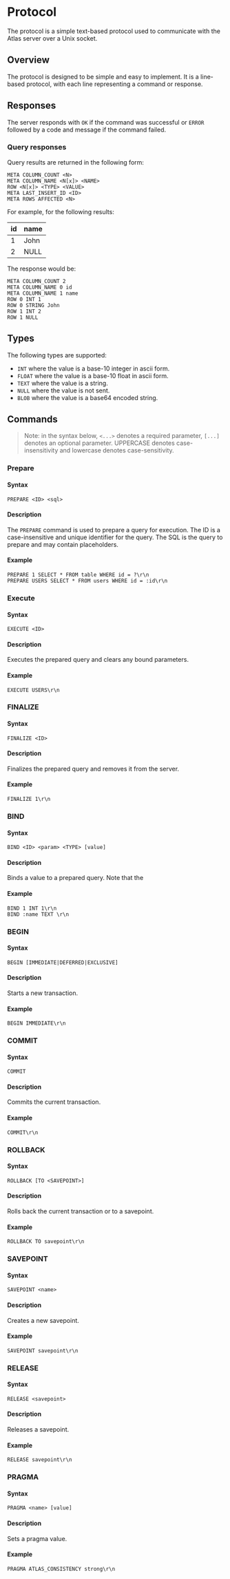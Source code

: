 # Protocol

The protocol is a simple text-based protocol used to communicate with the Atlas server over a Unix socket.

## Overview

The protocol is designed to be simple and easy to implement. It is a line-based protocol, with each line representing a
command or response.

## Responses

The server responds with `OK` if the command was successful or `ERROR` followed by a code and message if the command
failed.

### Query responses

Query results are returned in the following form:

```
META COLUMN_COUNT <N>
META COLUMN_NAME <N[x]> <NAME>
ROW <N[x]> <TYPE> <VALUE>
META LAST_INSERT_ID <ID>
META ROWS AFFECTED <N>
```

For example, for the following results:

| id | name |
|----|------|
| 1  | John |
| 2  | NULL |

The response would be:

```
META COLUMN_COUNT 2
META COLUMN_NAME 0 id
META COLUMN_NAME 1 name
ROW 0 INT 1
ROW 0 STRING John
ROW 1 INT 2
ROW 1 NULL
```

## Types

The following types are supported:

- `INT` where the value is a base-10 integer in ascii form.
- `FLOAT` where the value is a base-10 float in ascii form.
- `TEXT` where the value is a string.
- `NULL` where the value is not sent.
- `BLOB` where the value is a base64 encoded string.

## Commands

> Note: in the syntax below, `<...>` denotes a required parameter, `[...]` denotes an optional parameter. UPPERCASE
> denotes case-insensitivity and lowercase denotes case-sensitivity.

### Prepare

#### Syntax

```
PREPARE <ID> <sql>
```

#### Description

The `PREPARE` command is used to prepare a query for execution.
The ID is a case-insensitive and unique identifier for the query.
The SQL is the query to prepare and may contain placeholders.

#### Example

```
PREPARE 1 SELECT * FROM table WHERE id = ?\r\n
PREPARE USERS SELECT * FROM users WHERE id = :id\r\n
```

### Execute

#### Syntax

```
EXECUTE <ID>
```

#### Description

Executes the prepared query and clears any bound parameters.

#### Example

```
EXECUTE USERS\r\n
```

### FINALIZE

#### Syntax

```
FINALIZE <ID>
```

#### Description

Finalizes the prepared query and removes it from the server.

#### Example

```
FINALIZE 1\r\n
```

### BIND

#### Syntax

```
BIND <ID> <param> <TYPE> [value]
```

#### Description

Binds a value to a prepared query. Note that the

#### Example

```
BIND 1 INT 1\r\n
BIND :name TEXT \r\n
```

### BEGIN

#### Syntax

```
BEGIN [IMMEDIATE|DEFERRED|EXCLUSIVE]
```

#### Description

Starts a new transaction.

#### Example

```
BEGIN IMMEDIATE\r\n
```

### COMMIT

#### Syntax

```
COMMIT
```

#### Description

Commits the current transaction.

#### Example

```
COMMIT\r\n
```

### ROLLBACK

#### Syntax

```
ROLLBACK [TO <SAVEPOINT>]
```

#### Description

Rolls back the current transaction or to a savepoint.

#### Example

```
ROLLBACK TO savepoint\r\n
```

### SAVEPOINT

#### Syntax

```
SAVEPOINT <name>
```

#### Description

Creates a new savepoint.

#### Example

```
SAVEPOINT savepoint\r\n
```

### RELEASE

#### Syntax

```
RELEASE <savepoint>
```

#### Description

Releases a savepoint.

#### Example

```
RELEASE savepoint\r\n
```

### PRAGMA

#### Syntax

```
PRAGMA <name> [value]
```

#### Description

Sets a pragma value.

#### Example

```
PRAGMA ATLAS_CONSISTENCY strong\r\n
```
